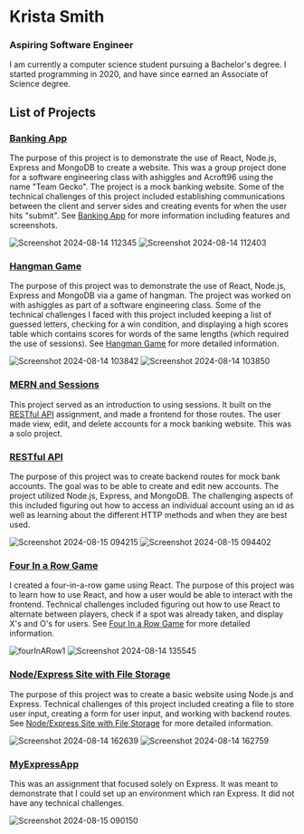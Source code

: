 # Krista Smith
### Aspiring Software Engineer

I am currently a computer science student pursuing a Bachelor's degree. I started programming in 2020, and have since earned an Associate of Science degree. 

## List of Projects

### [Banking App](https://github.com/KristaSmith247/KristaSmith247.github.io/tree/main/MERN-Banking-App)
The purpose of this project is to demonstrate the use of React, Node.js, Express and MongoDB to create a website. This was a group project done for a software engineering class with ashiggles and Acroft96 using the name "Team Gecko". The project is a mock banking website. Some of the technical challenges of this project included establishing communications between the client and server sides and creating events for when the user hits "submit". See [Banking App](https://github.com/KristaSmith247/KristaSmith247.github.io/tree/main/MERN-Banking-App) for more information including features and screenshots.

![Screenshot 2024-08-14 112345](https://github.com/user-attachments/assets/ccbdc9df-9e4c-4891-a6c9-b8482b4d90b2)
![Screenshot 2024-08-14 112403](https://github.com/user-attachments/assets/7612dd74-14a6-4f81-b4ea-588e191f189f)

### [Hangman Game](https://github.com/KristaSmith247/KristaSmith247.github.io/tree/main/MERN-Hangman)

The purpose of this project was to demonstrate the use of React, Node.js, Express and MongoDB via a game of hangman. The project was worked on with ashiggles as part of a software engineering class. Some of the technical challenges I faced with this project included keeping a list of guessed letters, checking for a win condition, and displaying a high scores table which contains scores for words of the same lengths (which required the use of sessions). See [Hangman Game](https://github.com/KristaSmith247/KristaSmith247.github.io/tree/main/MERN-Hangman) for more detailed information.

![Screenshot 2024-08-14 103842](https://github.com/user-attachments/assets/6ae1d389-3670-409d-b432-81c64f101cd5)
![Screenshot 2024-08-14 103850](https://github.com/user-attachments/assets/b5d0d5ce-efee-4ef7-a2c7-38a06c65dcbd)

### [MERN and Sessions](https://github.com/KristaSmith247/KristaSmith247.github.io/tree/main/MERN-Sessions)
This project served as an introduction to using sessions. It built on the [RESTful API](https://github.com/KristaSmith247/KristaSmith247.github.io/tree/main/RESTful%20API) assignment, and made a frontend for those routes. The user made view, edit, and delete accounts for a mock banking website. This was a solo project.

### [RESTful API](https://github.com/KristaSmith247/KristaSmith247.github.io/tree/main/RESTful%20API)
The purpose of this project was to create backend routes for mock bank accounts. The goal was to be able to create and edit new accounts. The project utilized Node.js, Express, and MongoDB. The challenging aspects of this included figuring out how to access an individual account using an id as well as learning about the different HTTP methods and when they are best used. 

![Screenshot 2024-08-15 094215](https://github.com/user-attachments/assets/28da6f72-fa34-4017-a174-bb9faed234e7)
![Screenshot 2024-08-15 094402](https://github.com/user-attachments/assets/3ae37a41-4d22-4912-bd25-eefa48130d6b)


### [Four In a Row Game](https://github.com/KristaSmith247/KristaSmith247.github.io/tree/main/FourInARow)
I created a four-in-a-row game using React. The purpose of this project was to learn how to use React, and how a user would be able to interact with the frontend. Technical challenges included figuring out how to use React to alternate between players, check if a spot was already taken, and display X's and O's for users. See [Four In a Row Game](https://github.com/KristaSmith247/KristaSmith247.github.io/tree/main/FourInARow) for more detailed information.

![fourInARow1](https://github.com/user-attachments/assets/ebb3c109-bfb9-4e36-97a3-c5f4e6936a4b)
![Screenshot 2024-08-14 135545](https://github.com/user-attachments/assets/f6403bd8-fa79-49de-b7fa-e1cc7561b1e4)

### [Node/Express Site with File Storage](https://github.com/KristaSmith247/KristaSmith247.github.io/tree/main/NodeExpressWebsite)
The purpose of this project was to create a basic website using Node.js and Express. Technical challenges of this project included creating a file to store user input, creating a form for user input, and working with backend routes. See  [Node/Express Site with File Storage](https://github.com/KristaSmith247/KristaSmith247.github.io/tree/main/NodeExpressWebsite) for more detailed information.

![Screenshot 2024-08-14 162639](https://github.com/user-attachments/assets/f4eb950b-8adf-4741-a3ad-50030cc24aec)
![Screenshot 2024-08-14 162759](https://github.com/user-attachments/assets/c21dec39-c67d-44b6-bd6c-f72df194f48c)

### [MyExpressApp](https://github.com/KristaSmith247/KristaSmith247.github.io/tree/main/MyExpressApp)
This was an assignment that focused solely on Express. It was meant to demonstrate that I could set up an environment which ran Express. It did not have any technical challenges.

![Screenshot 2024-08-15 090150](https://github.com/user-attachments/assets/9d3284f1-d6f8-43c4-a5a6-ddfca8574c58)
